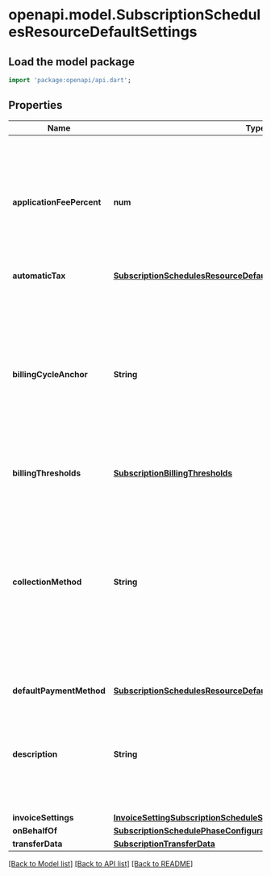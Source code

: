 # openapi.model.SubscriptionSchedulesResourceDefaultSettings

## Load the model package
```dart
import 'package:openapi/api.dart';
```

## Properties
Name | Type | Description | Notes
------------ | ------------- | ------------- | -------------
**applicationFeePercent** | **num** | A non-negative decimal between 0 and 100, with at most two decimal places. This represents the percentage of the subscription invoice total that will be transferred to the application owner's Stripe account during this phase of the schedule. | [optional] 
**automaticTax** | [**SubscriptionSchedulesResourceDefaultSettingsAutomaticTax**](SubscriptionSchedulesResourceDefaultSettingsAutomaticTax.md) |  | [optional] 
**billingCycleAnchor** | **String** | Possible values are `phase_start` or `automatic`. If `phase_start` then billing cycle anchor of the subscription is set to the start of the phase when entering the phase. If `automatic` then the billing cycle anchor is automatically modified as needed when entering the phase. For more information, see the billing cycle [documentation](https://stripe.com/docs/billing/subscriptions/billing-cycle). | 
**billingThresholds** | [**SubscriptionBillingThresholds**](SubscriptionBillingThresholds.md) |  | [optional] 
**collectionMethod** | **String** | Either `charge_automatically`, or `send_invoice`. When charging automatically, Stripe will attempt to pay the underlying subscription at the end of each billing cycle using the default source attached to the customer. When sending an invoice, Stripe will email your customer an invoice with payment instructions and mark the subscription as `active`. | [optional] 
**defaultPaymentMethod** | [**SubscriptionSchedulesResourceDefaultSettingsDefaultPaymentMethod**](SubscriptionSchedulesResourceDefaultSettingsDefaultPaymentMethod.md) |  | [optional] 
**description** | **String** | Subscription description, meant to be displayable to the customer. Use this field to optionally store an explanation of the subscription for rendering in Stripe surfaces and certain local payment methods UIs. | [optional] 
**invoiceSettings** | [**InvoiceSettingSubscriptionScheduleSetting**](InvoiceSettingSubscriptionScheduleSetting.md) |  | 
**onBehalfOf** | [**SubscriptionSchedulePhaseConfigurationOnBehalfOf**](SubscriptionSchedulePhaseConfigurationOnBehalfOf.md) |  | [optional] 
**transferData** | [**SubscriptionTransferData**](SubscriptionTransferData.md) |  | [optional] 

[[Back to Model list]](../README.md#documentation-for-models) [[Back to API list]](../README.md#documentation-for-api-endpoints) [[Back to README]](../README.md)


